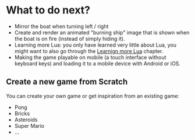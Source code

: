 # What to do next?

- Mirror the boat when turning left / right
- Create and render an animated "burning ship" image that is shown when the boat is on fire (instead of simply hiding it).
- Learning more Lua: you only have learned very little about Lua, you might want to also go through the [Learnign more Lua](tutorial/learning-more-lua.md) chapter.
- Making the game playable on mobile (a touch interface without keyboard keys) and loading it to a mobile device with Android or iOS.

## Create a new game from Scratch

You can create your own game or get inspiration from an existing game:

- Pong
- Bricks
- Asteroids
- Super Mario
- ...
